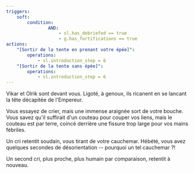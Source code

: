```yaml
---
triggers:
    soft:
        condition:
                AND:
                    - sl.has_debriefed == true
                    - g.has_fortifications == true
actions:
    "[Sortir de la tente en prenant votre épée]":
        operations:
            - sl.introduction_step = 6
    "[Sortir de la tente sans épée]":
        operations:
            - sl.introduction_step = 6
---
```


Vikar et Olrik sont devant vous. Ligoté, à genoux, ils ricanent en se lancant la tête décapitée de l'Empereur.

Vous essayez de crier, mais une immense araignée sort de votre bouche. Vous savez qu'il suffirait d'un couteau pour couper vos liens, mais le couteau est par terre, coincé derrière une fissure trop large pour vos mains fébriles.

Un cri retentit soudain, vous tirant de votre cauchemar. Hébété, vous avez quelques secondes de désorientation -- pourquoi un tel cauchemar ?!

Un second cri, plus proche, plus humain par comparaison, retentit à nouveau.
